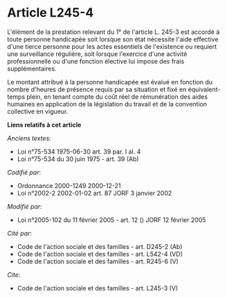 # Article L245-4

L'élément de la prestation relevant du 1° de l'article L. 245-3 est accordé à toute personne handicapée soit lorsque son état
nécessite l'aide effective d'une tierce personne pour les actes essentiels de l'existence ou requiert une surveillance
régulière, soit lorsque l'exercice d'une activité professionnelle ou d'une fonction élective lui impose des frais
supplémentaires. 

Le montant attribué à la personne handicapée est évalué en fonction du nombre d'heures de présence requis par sa situation et
fixé en équivalent-temps plein, en tenant compte du coût réel de rémunération des aides humaines en application de la
législation du travail et de la convention collective en vigueur.

**Liens relatifs à cet article**

_Anciens textes_:

  - Loi n°75-534 1975-06-30 art. 39 par. I al. 4
  - Loi n°75-534 du 30 juin 1975 - art. 39 (Ab)

_Codifié par_:

  - Ordonnance 2000-1249 2000-12-21
  - Loi n°2002-2 2002-01-02 art. 87 JORF 3 janvier 2002

_Modifié par_:

  - Loi n°2005-102 du 11 février 2005 - art. 12 () JORF 12 février 2005

_Cité par_:

  - Code de l'action sociale et des familles - art. D245-2 (Ab)
  - Code de l'action sociale et des familles - art. L542-4 (VD)
  - Code de l'action sociale et des familles - art. R245-6 (V)

_Cite_:

  - Code de l'action sociale et des familles - art. L245-3 (V)
